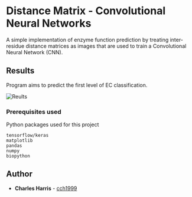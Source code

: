 # Distance Matrix - Convolutional Neural Networks

A simple implementation of enzyme function prediction by treating inter-residue distance matrices as images that are used to train a Convolutional Neural Network (CNN).

## Results

Program aims to predict the first level of EC classification.

![Reults](https://github.com/cch1999/DMCNN/blob/master/accuracies.png)

### Prerequisites used

Python packages used for this project

```
tensorflow/keras
matplotlib
pandas
numpy
biopython
```

## Author

* **Charles Harris** - [cch1999](https://github.com/cch1999)

